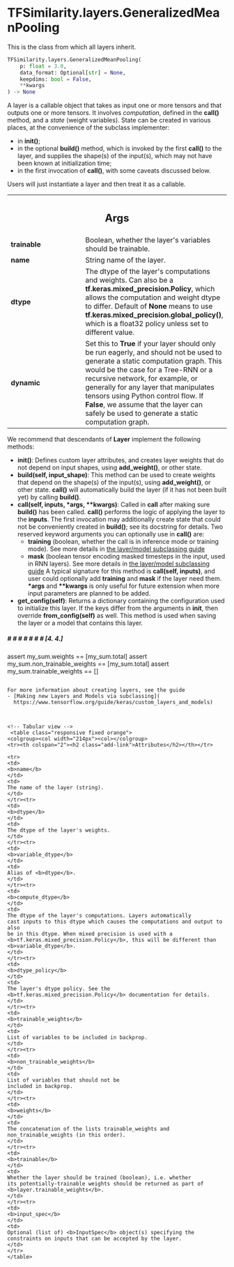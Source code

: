 # TFSimilarity.layers.GeneralizedMeanPooling





This is the class from which all layers inherit.

```python
TFSimilarity.layers.GeneralizedMeanPooling(
    p: float = 3.0,
    data_format: Optional[str] = None,
    keepdims: bool = False,
    **kwargs
) -> None
```



<!-- Placeholder for "Used in" -->

A layer is a callable object that takes as input one or more tensors and
that outputs one or more tensors. It involves *computation*, defined
in the <b>call()</b> method, and a *state* (weight variables). State can be
created in various places, at the convenience of the subclass implementer:

* in <b>__init__()</b>;
* in the optional <b>build()</b> method, which is invoked by the first
  <b>__call__()</b> to the layer, and supplies the shape(s) of the input(s),
  which may not have been known at initialization time;
* in the first invocation of <b>call()</b>, with some caveats discussed
  below.

Users will just instantiate a layer and then treat it as a callable.

<!-- Tabular view -->
 <table class="responsive fixed orange">
<colgroup><col width="214px"><col></colgroup>
<tr><th colspan="2"><h2 class="add-link">Args</h2></th></tr>

<tr>
<td>
<b>trainable</b>
</td>
<td>
Boolean, whether the layer's variables should be trainable.
</td>
</tr><tr>
<td>
<b>name</b>
</td>
<td>
String name of the layer.
</td>
</tr><tr>
<td>
<b>dtype</b>
</td>
<td>
The dtype of the layer's computations and weights. Can also be a
<b>tf.keras.mixed_precision.Policy</b>, which allows the computation and weight
dtype to differ. Default of <b>None</b> means to use
<b>tf.keras.mixed_precision.global_policy()</b>, which is a float32 policy
unless set to different value.
</td>
</tr><tr>
<td>
<b>dynamic</b>
</td>
<td>
Set this to <b>True</b> if your layer should only be run eagerly, and
should not be used to generate a static computation graph.
This would be the case for a Tree-RNN or a recursive network,
for example, or generally for any layer that manipulates tensors
using Python control flow. If <b>False</b>, we assume that the layer can
safely be used to generate a static computation graph.
</td>
</tr>
</table>


We recommend that descendants of <b>Layer</b> implement the following methods:

* <b>__init__()</b>: Defines custom layer attributes, and creates layer weights
  that do not depend on input shapes, using <b>add_weight()</b>, or other state.
* <b>build(self, input_shape)</b>: This method can be used to create weights that
  depend on the shape(s) of the input(s), using <b>add_weight()</b>, or other
  state. <b>__call__()</b> will automatically build the layer (if it has not been
  built yet) by calling <b>build()</b>.
* <b>call(self, inputs, *args, **kwargs)</b>: Called in <b>__call__</b> after making
  sure <b>build()</b> has been called. <b>call()</b> performs the logic of applying the
  layer to the <b>inputs</b>. The first invocation may additionally create state
  that could not be conveniently created in <b>build()</b>; see its docstring
  for details.
  Two reserved keyword arguments you can optionally use in <b>call()</b> are:
    - <b>training</b> (boolean, whether the call is in inference mode or training
      mode). See more details in [the layer/model subclassing guide](
      https://www.tensorflow.org/guide/keras/custom_layers_and_models#privileged_training_argument_in_the_call_method)
    - <b>mask</b> (boolean tensor encoding masked timesteps in the input, used
      in RNN layers). See more details in [the layer/model subclassing guide](
      https://www.tensorflow.org/guide/keras/custom_layers_and_models#privileged_mask_argument_in_the_call_method)
  A typical signature for this method is <b>call(self, inputs)</b>, and user could
  optionally add <b>training</b> and <b>mask</b> if the layer need them. <b>*args</b> and
  <b>**kwargs</b> is only useful for future extension when more input parameters
  are planned to be added.
* <b>get_config(self)</b>: Returns a dictionary containing the configuration used
  to initialize this layer. If the keys differ from the arguments
  in <b>__init__</b>, then override <b>from_config(self)</b> as well.
  This method is used when saving
  the layer or a model that contains this layer.

##### # # # # # # # [4. 4.]

assert my_sum.weights == [my_sum.total]
assert my_sum.non_trainable_weights == [my_sum.total]
assert my_sum.trainable_weights == []
```

For more information about creating layers, see the guide
- [Making new Layers and Models via subclassing](
  https://www.tensorflow.org/guide/keras/custom_layers_and_models)



<!-- Tabular view -->
 <table class="responsive fixed orange">
<colgroup><col width="214px"><col></colgroup>
<tr><th colspan="2"><h2 class="add-link">Attributes</h2></th></tr>

<tr>
<td>
<b>name</b>
</td>
<td>
The name of the layer (string).
</td>
</tr><tr>
<td>
<b>dtype</b>
</td>
<td>
The dtype of the layer's weights.
</td>
</tr><tr>
<td>
<b>variable_dtype</b>
</td>
<td>
Alias of <b>dtype</b>.
</td>
</tr><tr>
<td>
<b>compute_dtype</b>
</td>
<td>
The dtype of the layer's computations. Layers automatically
cast inputs to this dtype which causes the computations and output to also
be in this dtype. When mixed precision is used with a
<b>tf.keras.mixed_precision.Policy</b>, this will be different than
<b>variable_dtype</b>.
</td>
</tr><tr>
<td>
<b>dtype_policy</b>
</td>
<td>
The layer's dtype policy. See the
<b>tf.keras.mixed_precision.Policy</b> documentation for details.
</td>
</tr><tr>
<td>
<b>trainable_weights</b>
</td>
<td>
List of variables to be included in backprop.
</td>
</tr><tr>
<td>
<b>non_trainable_weights</b>
</td>
<td>
List of variables that should not be
included in backprop.
</td>
</tr><tr>
<td>
<b>weights</b>
</td>
<td>
The concatenation of the lists trainable_weights and
non_trainable_weights (in this order).
</td>
</tr><tr>
<td>
<b>trainable</b>
</td>
<td>
Whether the layer should be trained (boolean), i.e. whether
its potentially-trainable weights should be returned as part of
<b>layer.trainable_weights</b>.
</td>
</tr><tr>
<td>
<b>input_spec</b>
</td>
<td>
Optional (list of) <b>InputSpec</b> object(s) specifying the
constraints on inputs that can be accepted by the layer.
</td>
</tr>
</table>



